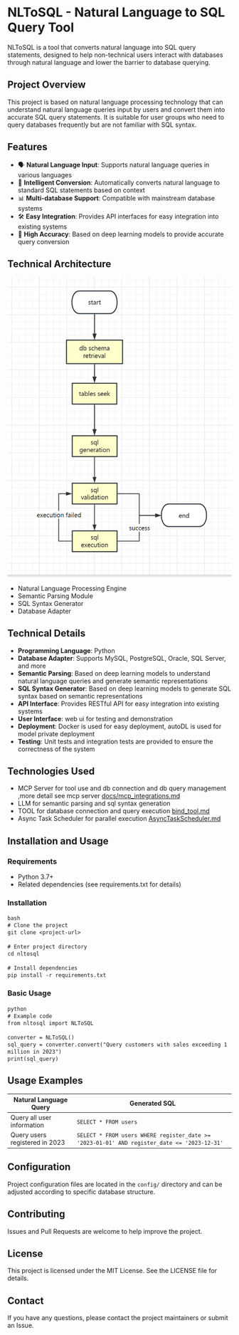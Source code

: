 
# NLToSQL - Natural Language to SQL Query Tool

NLToSQL is a tool that converts natural language into SQL query statements, designed to help non-technical users interact with databases through natural language and lower the barrier to database querying.

## Project Overview

This project is based on natural language processing technology that can understand natural language queries input by users and convert them into accurate SQL query statements. It is suitable for user groups who need to query databases frequently but are not familiar with SQL syntax.

## Features

- 🗣️ **Natural Language Input**: Supports natural language queries in various languages
- 🔄 **Intelligent Conversion**: Automatically converts natural language to standard SQL statements based on context
- 📊 **Multi-database Support**: Compatible with mainstream database systems
- 🛠️ **Easy Integration**: Provides API interfaces for easy integration into existing systems
- 🎯 **High Accuracy**: Based on deep learning models to provide accurate query conversion

## Technical Architecture
![architecture.png](assets/architecture.png)
- Natural Language Processing Engine
- Semantic Parsing Module
- SQL Syntax Generator
- Database Adapter


## Technical Details
- **Programming Language**: Python
- **Database Adapter**: Supports MySQL, PostgreSQL, Oracle, SQL Server, and more
- **Semantic Parsing**: Based on deep learning models to understand natural language queries and generate semantic representations
- **SQL Syntax Generator**: Based on deep learning models to generate SQL syntax based on semantic representations
- **API Interface**: Provides RESTful API for easy integration into existing systems
- **User Interface**: web ui for testing and demonstration
- **Deployment**: Docker is used for easy deployment, autoDL is used for model private deployment
- **Testing**: Unit tests and integration tests are provided to ensure the correctness of the system

## Technologies Used
- MCP Server for tool use and db connection and db query management ,more detail see mcp server [docs/mcp_integrations.md](docs/mcp_integrations.md)
- LLM for semantic parsing and sql syntax generation 
- TOOL for database connection and query execution [bind_tool.md](sql_graph/bind_tool.md)
- Async Task Scheduler for parallel execution [AsyncTaskScheduler.md](docs/AsyncTaskScheduler.md)
## Installation and Usage

### Requirements

- Python 3.7+
- Related dependencies (see requirements.txt for details)

### Installation

```
bash
# Clone the project
git clone <project-url>

# Enter project directory
cd nltosql

# Install dependencies
pip install -r requirements.txt
```
### Basic Usage

```
python
# Example code
from nltosql import NLToSQL

converter = NLToSQL()
sql_query = converter.convert("Query customers with sales exceeding 1 million in 2023")
print(sql_query)
```
## Usage Examples

| Natural Language Query | Generated SQL |
|-----------------------|---------------|
| Query all user information | `SELECT * FROM users` |
| Query users registered in 2023 | `SELECT * FROM users WHERE register_date >= '2023-01-01' AND register_date <= '2023-12-31'` |

## Configuration

Project configuration files are located in the `config/` directory and can be adjusted according to specific database structure.

## Contributing

Issues and Pull Requests are welcome to help improve the project.

## License

This project is licensed under the MIT License. See the LICENSE file for details.

## Contact

If you have any questions, please contact the project maintainers or submit an Issue.
```
